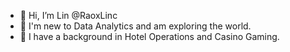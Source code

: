 - 👋 Hi, I’m Lin @RaoxLinc
- 🌱 I'm new to Data Analytics and am exploring the world.
- 🏨 I have a background in Hotel Operations and Casino Gaming.



<!---
RaoxLinc/RaoxLinc is a ✨ special ✨ repository because its `README.md` (this file) appears on your GitHub profile.
You can click the Preview link to take a look at your changes.
--->
